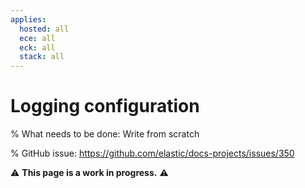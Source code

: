 ```yaml
---
applies:
  hosted: all
  ece: all
  eck: all
  stack: all
---
```

# Logging configuration

% What needs to be done: Write from scratch

% GitHub issue: https://github.com/elastic/docs-projects/issues/350

⚠️ **This page is a work in progress.** ⚠️